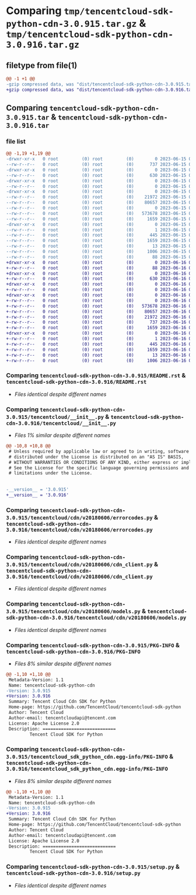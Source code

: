 # Comparing `tmp/tencentcloud-sdk-python-cdn-3.0.915.tar.gz` & `tmp/tencentcloud-sdk-python-cdn-3.0.916.tar.gz`

## filetype from file(1)

```diff
@@ -1 +1 @@
-gzip compressed data, was "dist/tencentcloud-sdk-python-cdn-3.0.915.tar", last modified: Thu Jun 15 00:20:20 2023, max compression
+gzip compressed data, was "dist/tencentcloud-sdk-python-cdn-3.0.916.tar", last modified: Fri Jun 16 00:29:12 2023, max compression
```

## Comparing `tencentcloud-sdk-python-cdn-3.0.915.tar` & `tencentcloud-sdk-python-cdn-3.0.916.tar`

### file list

```diff
@@ -1,19 +1,19 @@
-drwxr-xr-x   0 root         (0) root         (0)        0 2023-06-15 00:20:20.000000 tencentcloud-sdk-python-cdn-3.0.915/
--rw-r--r--   0 root         (0) root         (0)      737 2023-06-15 00:20:20.000000 tencentcloud-sdk-python-cdn-3.0.915/README.rst
-drwxr-xr-x   0 root         (0) root         (0)        0 2023-06-15 00:20:20.000000 tencentcloud-sdk-python-cdn-3.0.915/tencentcloud/
--rw-r--r--   0 root         (0) root         (0)      630 2023-06-15 00:20:20.000000 tencentcloud-sdk-python-cdn-3.0.915/tencentcloud/__init__.py
-drwxr-xr-x   0 root         (0) root         (0)        0 2023-06-15 00:20:20.000000 tencentcloud-sdk-python-cdn-3.0.915/tencentcloud/cdn/
--rw-r--r--   0 root         (0) root         (0)        0 2023-06-15 00:20:20.000000 tencentcloud-sdk-python-cdn-3.0.915/tencentcloud/cdn/__init__.py
-drwxr-xr-x   0 root         (0) root         (0)        0 2023-06-15 00:20:20.000000 tencentcloud-sdk-python-cdn-3.0.915/tencentcloud/cdn/v20180606/
--rw-r--r--   0 root         (0) root         (0)    21972 2023-06-15 00:20:20.000000 tencentcloud-sdk-python-cdn-3.0.915/tencentcloud/cdn/v20180606/errorcodes.py
--rw-r--r--   0 root         (0) root         (0)    80657 2023-06-15 00:20:20.000000 tencentcloud-sdk-python-cdn-3.0.915/tencentcloud/cdn/v20180606/cdn_client.py
--rw-r--r--   0 root         (0) root         (0)        0 2023-06-15 00:20:20.000000 tencentcloud-sdk-python-cdn-3.0.915/tencentcloud/cdn/v20180606/__init__.py
--rw-r--r--   0 root         (0) root         (0)   573678 2023-06-15 00:20:20.000000 tencentcloud-sdk-python-cdn-3.0.915/tencentcloud/cdn/v20180606/models.py
--rw-r--r--   0 root         (0) root         (0)     1659 2023-06-15 00:20:20.000000 tencentcloud-sdk-python-cdn-3.0.915/PKG-INFO
-drwxr-xr-x   0 root         (0) root         (0)        0 2023-06-15 00:20:20.000000 tencentcloud-sdk-python-cdn-3.0.915/tencentcloud_sdk_python_cdn.egg-info/
--rw-r--r--   0 root         (0) root         (0)        1 2023-06-15 00:20:20.000000 tencentcloud-sdk-python-cdn-3.0.915/tencentcloud_sdk_python_cdn.egg-info/dependency_links.txt
--rw-r--r--   0 root         (0) root         (0)      445 2023-06-15 00:20:20.000000 tencentcloud-sdk-python-cdn-3.0.915/tencentcloud_sdk_python_cdn.egg-info/SOURCES.txt
--rw-r--r--   0 root         (0) root         (0)     1659 2023-06-15 00:20:20.000000 tencentcloud-sdk-python-cdn-3.0.915/tencentcloud_sdk_python_cdn.egg-info/PKG-INFO
--rw-r--r--   0 root         (0) root         (0)       13 2023-06-15 00:20:20.000000 tencentcloud-sdk-python-cdn-3.0.915/tencentcloud_sdk_python_cdn.egg-info/top_level.txt
--rw-r--r--   0 root         (0) root         (0)     1006 2023-06-15 00:20:20.000000 tencentcloud-sdk-python-cdn-3.0.915/setup.py
--rw-r--r--   0 root         (0) root         (0)       88 2023-06-15 00:20:20.000000 tencentcloud-sdk-python-cdn-3.0.915/setup.cfg
+drwxr-xr-x   0 root         (0) root         (0)        0 2023-06-16 00:29:12.000000 tencentcloud-sdk-python-cdn-3.0.916/
+-rw-r--r--   0 root         (0) root         (0)       88 2023-06-16 00:29:12.000000 tencentcloud-sdk-python-cdn-3.0.916/setup.cfg
+drwxr-xr-x   0 root         (0) root         (0)        0 2023-06-16 00:29:12.000000 tencentcloud-sdk-python-cdn-3.0.916/tencentcloud/
+-rw-r--r--   0 root         (0) root         (0)      630 2023-06-16 00:29:12.000000 tencentcloud-sdk-python-cdn-3.0.916/tencentcloud/__init__.py
+drwxr-xr-x   0 root         (0) root         (0)        0 2023-06-16 00:29:12.000000 tencentcloud-sdk-python-cdn-3.0.916/tencentcloud/cdn/
+-rw-r--r--   0 root         (0) root         (0)        0 2023-06-16 00:29:12.000000 tencentcloud-sdk-python-cdn-3.0.916/tencentcloud/cdn/__init__.py
+drwxr-xr-x   0 root         (0) root         (0)        0 2023-06-16 00:29:12.000000 tencentcloud-sdk-python-cdn-3.0.916/tencentcloud/cdn/v20180606/
+-rw-r--r--   0 root         (0) root         (0)        0 2023-06-16 00:29:12.000000 tencentcloud-sdk-python-cdn-3.0.916/tencentcloud/cdn/v20180606/__init__.py
+-rw-r--r--   0 root         (0) root         (0)   573678 2023-06-16 00:29:12.000000 tencentcloud-sdk-python-cdn-3.0.916/tencentcloud/cdn/v20180606/models.py
+-rw-r--r--   0 root         (0) root         (0)    80657 2023-06-16 00:29:12.000000 tencentcloud-sdk-python-cdn-3.0.916/tencentcloud/cdn/v20180606/cdn_client.py
+-rw-r--r--   0 root         (0) root         (0)    21972 2023-06-16 00:29:12.000000 tencentcloud-sdk-python-cdn-3.0.916/tencentcloud/cdn/v20180606/errorcodes.py
+-rw-r--r--   0 root         (0) root         (0)      737 2023-06-16 00:29:12.000000 tencentcloud-sdk-python-cdn-3.0.916/README.rst
+-rw-r--r--   0 root         (0) root         (0)     1659 2023-06-16 00:29:12.000000 tencentcloud-sdk-python-cdn-3.0.916/PKG-INFO
+drwxr-xr-x   0 root         (0) root         (0)        0 2023-06-16 00:29:12.000000 tencentcloud-sdk-python-cdn-3.0.916/tencentcloud_sdk_python_cdn.egg-info/
+-rw-r--r--   0 root         (0) root         (0)        1 2023-06-16 00:29:12.000000 tencentcloud-sdk-python-cdn-3.0.916/tencentcloud_sdk_python_cdn.egg-info/dependency_links.txt
+-rw-r--r--   0 root         (0) root         (0)      445 2023-06-16 00:29:12.000000 tencentcloud-sdk-python-cdn-3.0.916/tencentcloud_sdk_python_cdn.egg-info/SOURCES.txt
+-rw-r--r--   0 root         (0) root         (0)     1659 2023-06-16 00:29:12.000000 tencentcloud-sdk-python-cdn-3.0.916/tencentcloud_sdk_python_cdn.egg-info/PKG-INFO
+-rw-r--r--   0 root         (0) root         (0)       13 2023-06-16 00:29:12.000000 tencentcloud-sdk-python-cdn-3.0.916/tencentcloud_sdk_python_cdn.egg-info/top_level.txt
+-rw-r--r--   0 root         (0) root         (0)     1006 2023-06-16 00:29:12.000000 tencentcloud-sdk-python-cdn-3.0.916/setup.py
```

### Comparing `tencentcloud-sdk-python-cdn-3.0.915/README.rst` & `tencentcloud-sdk-python-cdn-3.0.916/README.rst`

 * *Files identical despite different names*

### Comparing `tencentcloud-sdk-python-cdn-3.0.915/tencentcloud/__init__.py` & `tencentcloud-sdk-python-cdn-3.0.916/tencentcloud/__init__.py`

 * *Files 1% similar despite different names*

```diff
@@ -10,8 +10,8 @@
 # Unless required by applicable law or agreed to in writing, software
 # distributed under the License is distributed on an "AS IS" BASIS,
 # WITHOUT WARRANTIES OR CONDITIONS OF ANY KIND, either express or implied.
 # See the License for the specific language governing permissions and
 # limitations under the License.
 
 
-__version__ = '3.0.915'
+__version__ = '3.0.916'
```

### Comparing `tencentcloud-sdk-python-cdn-3.0.915/tencentcloud/cdn/v20180606/errorcodes.py` & `tencentcloud-sdk-python-cdn-3.0.916/tencentcloud/cdn/v20180606/errorcodes.py`

 * *Files identical despite different names*

### Comparing `tencentcloud-sdk-python-cdn-3.0.915/tencentcloud/cdn/v20180606/cdn_client.py` & `tencentcloud-sdk-python-cdn-3.0.916/tencentcloud/cdn/v20180606/cdn_client.py`

 * *Files identical despite different names*

### Comparing `tencentcloud-sdk-python-cdn-3.0.915/tencentcloud/cdn/v20180606/models.py` & `tencentcloud-sdk-python-cdn-3.0.916/tencentcloud/cdn/v20180606/models.py`

 * *Files identical despite different names*

### Comparing `tencentcloud-sdk-python-cdn-3.0.915/PKG-INFO` & `tencentcloud-sdk-python-cdn-3.0.916/PKG-INFO`

 * *Files 8% similar despite different names*

```diff
@@ -1,10 +1,10 @@
 Metadata-Version: 1.1
 Name: tencentcloud-sdk-python-cdn
-Version: 3.0.915
+Version: 3.0.916
 Summary: Tencent Cloud Cdn SDK for Python
 Home-page: https://github.com/TencentCloud/tencentcloud-sdk-python
 Author: Tencent Cloud
 Author-email: tencentcloudapi@tencent.com
 License: Apache License 2.0
 Description: ============================
         Tencent Cloud SDK for Python
```

### Comparing `tencentcloud-sdk-python-cdn-3.0.915/tencentcloud_sdk_python_cdn.egg-info/PKG-INFO` & `tencentcloud-sdk-python-cdn-3.0.916/tencentcloud_sdk_python_cdn.egg-info/PKG-INFO`

 * *Files 8% similar despite different names*

```diff
@@ -1,10 +1,10 @@
 Metadata-Version: 1.1
 Name: tencentcloud-sdk-python-cdn
-Version: 3.0.915
+Version: 3.0.916
 Summary: Tencent Cloud Cdn SDK for Python
 Home-page: https://github.com/TencentCloud/tencentcloud-sdk-python
 Author: Tencent Cloud
 Author-email: tencentcloudapi@tencent.com
 License: Apache License 2.0
 Description: ============================
         Tencent Cloud SDK for Python
```

### Comparing `tencentcloud-sdk-python-cdn-3.0.915/setup.py` & `tencentcloud-sdk-python-cdn-3.0.916/setup.py`

 * *Files identical despite different names*

